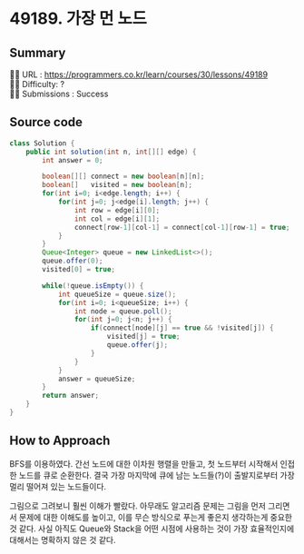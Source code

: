 # 49189. 가장 먼 노드

## Summary

🙇‍♂️ URL : https://programmers.co.kr/learn/courses/30/lessons/49189  
🤷‍♂️ Difficulty: ?  
💆‍♂️ Submissions : Success

## Source code

```java
class Solution {
    public int solution(int n, int[][] edge) {
        int answer = 0;

        boolean[][] connect = new boolean[n][n];
        boolean[]   visited = new boolean[n];
        for(int i=0; i<edge.length; i++) {
            for(int j=0; j<edge[i].length; j++) {
                int row = edge[i][0];
                int col = edge[i][1];
                connect[row-1][col-1] = connect[col-1][row-1] = true;
            }
        }
        Queue<Integer> queue = new LinkedList<>();
        queue.offer(0);
        visited[0] = true;

        while(!queue.isEmpty()) {
            int queueSize = queue.size();
            for(int i=0; i<queueSize; i++) {
                int node = queue.poll();
                for(int j=0; j<n; j++) {
                    if(connect[node][j] == true && !visited[j]) {
                        visited[j] = true;
                        queue.offer(j);
                    }
                }
            }
            answer = queueSize;
        }
        return answer;
    }
}
```

## How to Approach

BFS를 이용하였다. 간선 노드에 대한 이차원 행렬을 만들고, 첫 노드부터 시작해서 인접한 노드를 큐로 순환한다. 결국 가장 마지막에 큐에 남는 노드들(?)이 출발지로부터 가장 멀리 떨어져 있는 노드들이다.

그림으로 그려보니 훨씬 이해가 빨랐다. 아무래도 알고리즘 문제는 그림을 먼저 그리면서 문제에 대한 이해도를 높이고, 이를 무슨 방식으로 푸는게 좋은지 생각하는게 중요한 것 같다. 사실 아직도 Queue와 Stack을 어떤 시점에 사용하는 것이 가장 효율적인지에 대해서는 명확하지 않은 것 같다.
